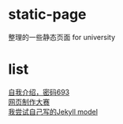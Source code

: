 # static-page
整理的一些静态页面 for university

# list
[自我介绍，密码693](./about/index.html)  
[网页制作大赛](./competition_pzhu/index.htmll)  
[我尝试自己写的Jekyll model](./jekyll/index.html)  